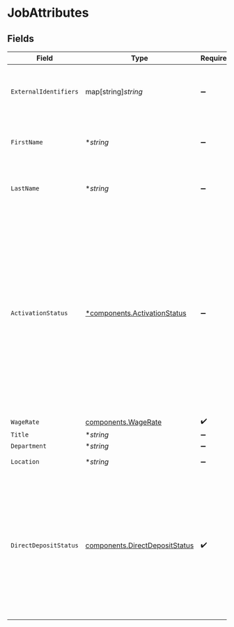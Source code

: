 # JobAttributes


## Fields

| Field                                                                                                                                                                                                                                                                                                                             | Type                                                                                                                                                                                                                                                                                                                              | Required                                                                                                                                                                                                                                                                                                                          | Description                                                                                                                                                                                                                                                                                                                       | Example                                                                                                                                                                                                                                                                                                                           |
| --------------------------------------------------------------------------------------------------------------------------------------------------------------------------------------------------------------------------------------------------------------------------------------------------------------------------------- | --------------------------------------------------------------------------------------------------------------------------------------------------------------------------------------------------------------------------------------------------------------------------------------------------------------------------------- | --------------------------------------------------------------------------------------------------------------------------------------------------------------------------------------------------------------------------------------------------------------------------------------------------------------------------------- | --------------------------------------------------------------------------------------------------------------------------------------------------------------------------------------------------------------------------------------------------------------------------------------------------------------------------------- | --------------------------------------------------------------------------------------------------------------------------------------------------------------------------------------------------------------------------------------------------------------------------------------------------------------------------------- |
| `ExternalIdentifiers`                                                                                                                                                                                                                                                                                                             | map[string]*string*                                                                                                                                                                                                                                                                                                               | :heavy_minus_sign:                                                                                                                                                                                                                                                                                                                | Holds unique identifiers for the employee or job defined by external organizations.                                                                                                                                                                                                                                               | {<br/>"primary_identifier": "0123456789"<br/>}                                                                                                                                                                                                                                                                                    |
| `FirstName`                                                                                                                                                                                                                                                                                                                       | **string*                                                                                                                                                                                                                                                                                                                         | :heavy_minus_sign:                                                                                                                                                                                                                                                                                                                | The first name of the person as it is listed in their employee profile.                                                                                                                                                                                                                                                           | Edith                                                                                                                                                                                                                                                                                                                             |
| `LastName`                                                                                                                                                                                                                                                                                                                        | **string*                                                                                                                                                                                                                                                                                                                         | :heavy_minus_sign:                                                                                                                                                                                                                                                                                                                | The last name of the person as it is listed in their employee profile.                                                                                                                                                                                                                                                            | Clarke                                                                                                                                                                                                                                                                                                                            |
| `ActivationStatus`                                                                                                                                                                                                                                                                                                                | [*components.ActivationStatus](../../models/components/activationstatus.md)                                                                                                                                                                                                                                                       | :heavy_minus_sign:                                                                                                                                                                                                                                                                                                                | Activation is the process of verifying that data is available for a Job,  and that a person has verified their identity as the Person associated with the Job. Only paychecks from Jobs with `activated` status will contribute to an earnings balance account.<br/><br/>To deactivate a job, update activation_status to `DEACTIVATED`.<br/> | DEACTIVATED                                                                                                                                                                                                                                                                                                                       |
| `WageRate`                                                                                                                                                                                                                                                                                                                        | [components.WageRate](../../models/components/wagerate.md)                                                                                                                                                                                                                                                                        | :heavy_check_mark:                                                                                                                                                                                                                                                                                                                | N/A                                                                                                                                                                                                                                                                                                                               |                                                                                                                                                                                                                                                                                                                                   |
| `Title`                                                                                                                                                                                                                                                                                                                           | **string*                                                                                                                                                                                                                                                                                                                         | :heavy_minus_sign:                                                                                                                                                                                                                                                                                                                | N/A                                                                                                                                                                                                                                                                                                                               | Computer                                                                                                                                                                                                                                                                                                                          |
| `Department`                                                                                                                                                                                                                                                                                                                      | **string*                                                                                                                                                                                                                                                                                                                         | :heavy_minus_sign:                                                                                                                                                                                                                                                                                                                | N/A                                                                                                                                                                                                                                                                                                                               | Finance                                                                                                                                                                                                                                                                                                                           |
| `Location`                                                                                                                                                                                                                                                                                                                        | **string*                                                                                                                                                                                                                                                                                                                         | :heavy_minus_sign:                                                                                                                                                                                                                                                                                                                | N/A                                                                                                                                                                                                                                                                                                                               | New York, New York                                                                                                                                                                                                                                                                                                                |
| `DirectDepositStatus`                                                                                                                                                                                                                                                                                                             | [components.DirectDepositStatus](../../models/components/directdepositstatus.md)                                                                                                                                                                                                                                                  | :heavy_check_mark:                                                                                                                                                                                                                                                                                                                | - `SETUP_REQUIRED` Direct deposit is not set up for this Job. Update this resource's relationships to set up direct deposit.<br/>- `SETUP_PENDING` A system action is still pending.<br/>- `SETUP_COMPLETE` Direct deposit is set up for this Job.<br/>                                                                           | SETUP_COMPLETE                                                                                                                                                                                                                                                                                                                    |